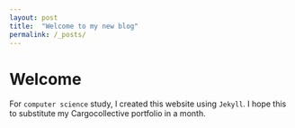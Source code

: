 ```yaml
---
layout: post
title:  "Welcome to my new blog"
permalink: /_posts/
---
```


# Welcome

For `computer science` study, I created this website using `Jekyll`.
I hope this to substitute my Cargocollective portfolio in a month.
